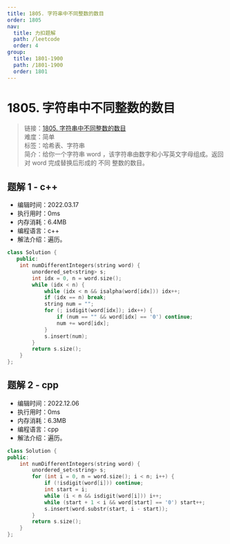 ```yaml
---
title: 1805. 字符串中不同整数的数目
order: 1805
nav:
  title: 力扣题解
  path: /leetcode
  order: 4
group:
  title: 1801-1900
  path: /1801-1900
  order: 1801
---
```


# 1805. 字符串中不同整数的数目

> 链接：[1805. 字符串中不同整数的数目](https://leetcode-cn.com/problems/number-of-different-integers-in-a-string/)  
> 难度：简单  
> 标签：哈希表、字符串  
> 简介：给你一个字符串 word ，该字符串由数字和小写英文字母组成。返回对 word 完成替换后形成的 不同 整数的数目。

## 题解 1 - c++

- 编辑时间：2022.03.17
- 执行用时：0ms
- 内存消耗：6.4MB
- 编程语言：c++
- 解法介绍：遍历。

```cpp
class Solution {
   public:
    int numDifferentIntegers(string word) {
        unordered_set<string> s;
        int idx = 0, n = word.size();
        while (idx < n) {
            while (idx < n && isalpha(word[idx])) idx++;
            if (idx == n) break;
            string num = "";
            for (; isdigit(word[idx]); idx++) {
                if (num == "" && word[idx] == '0') continue;
                num += word[idx];
            }
            s.insert(num);
        }
        return s.size();
    }
};
```

## 题解 2 - cpp

- 编辑时间：2022.12.06
- 执行用时：0ms
- 内存消耗：6.3MB
- 编程语言：cpp
- 解法介绍：遍历。

```cpp
class Solution {
public:
    int numDifferentIntegers(string word) {
        unordered_set<string> s;
        for (int i = 0, n = word.size(); i < n; i++) {
            if (!isdigit(word[i])) continue;
            int start = i;
            while (i < n && isdigit(word[i])) i++;
            while (start + 1 < i && word[start] == '0') start++;
            s.insert(word.substr(start, i - start));
        }
        return s.size();
    }
};
```
